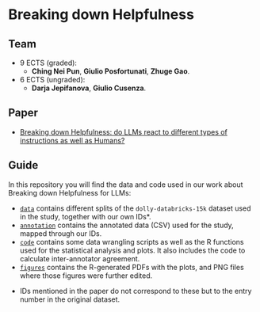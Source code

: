 # Breaking down Helpfulness

## Team
- 9 ECTS (graded):
    - **Ching Nei Pun**, **Giulio Posfortunati**, **Zhuge Gao**.
- 6 ECTS (ungraded):
    - **Darja Jepifanova**, **Giulio Cusenza**.
 
## Paper

- [Breaking down Helpfulness: do LLMs react to different types of instructions as well as Humans?
](https://www.overleaf.com/read/mhfzrvjzzfrv#e2b764)

## Guide

In this repository you will find the data and code used in our work about Breaking down Helpfulness for LLMs:

- [`data`](https://github.com/RL4LMT/Breaking-down-Helpfulness/tree/main/data) contains different splits of the `dolly-databricks-15k` dataset used in the study, together with our own IDs*.
- [`annotation`](https://github.com/RL4LMT/Breaking-down-Helpfulness/tree/main/annotation) contains the annotated data (CSV) used for the study, mapped through our IDs.
- [`code`](https://github.com/RL4LMT/Breaking-down-Helpfulness/tree/main/code) contains some data wrangling scripts as well as the R functions used for the statistical analysis and plots. It also includes the code to calculate inter-annotator agreement.
- [`figures`](https://github.com/RL4LMT/Breaking-down-Helpfulness/tree/main/figures) contains the R-generated PDFs with the plots, and PNG files where those figures were further edited.

* IDs mentioned in the paper do not correspond to these but to the entry number in the original dataset.
